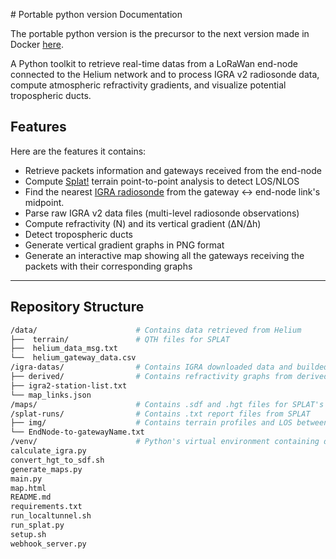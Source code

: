 # Portable python version Documentation

The portable python version is the precursor to the next version made in Docker [here](README_docker.md).

A Python toolkit to retrieve real-time datas from a LoRaWan end-node connected to the Helium network and to process IGRA v2 radiosonde data, compute atmospheric refractivity gradients, and visualize potential tropospheric ducts.

## Features

Here are the features it contains:

* Retrieve packets information and gateways received from the end-node
* Compute [Splat!](https://www.qsl.net/kd2bd/splat.pdf) terrain point-to-point analysis to detect LOS/NLOS
* Find the nearest [IGRA radiosonde](https://www.ncei.noaa.gov/products/weather-balloon/integrated-global-radiosonde-archive) from the gateway <-> end-node link's midpoint.
* Parse raw IGRA v2 data files (multi-level radiosonde observations)
* Compute refractivity (N) and its vertical gradient (ΔN/Δh)
* Detect tropospheric ducts
* Generate vertical gradient graphs in PNG format
* Generate an interactive map showing all the gateways receiving the packets with their corresponding graphs

---

## Repository Structure

```bash
/data/                      # Contains data retrieved from Helium
├──  terrain/               # QTH files for SPLAT
├──  helium_data_msg.txt
└──  helium_gateway_data.csv
/igra-datas/                # Contains IGRA downloaded data and builded information for map
├── derived/                # Contains refractivity graphs from derived measurements
├── igra2-station-list.txt
└── map_links.json
/maps/                      # Contains .sdf and .hgt files for SPLAT's map
/splat-runs/                # Contains .txt report files from SPLAT
├── img/                    # Contains terrain profiles and LOS between end-node and gateways
└── EndNode-to-gatewayName.txt
/venv/                      # Python's virtual environment containing dependencies
calculate_igra.py
convert_hgt_to_sdf.sh
generate_maps.py
main.py
map.html
README.md
requirements.txt
run_localtunnel.sh
run_splat.py
setup.sh
webhook_server.py
```